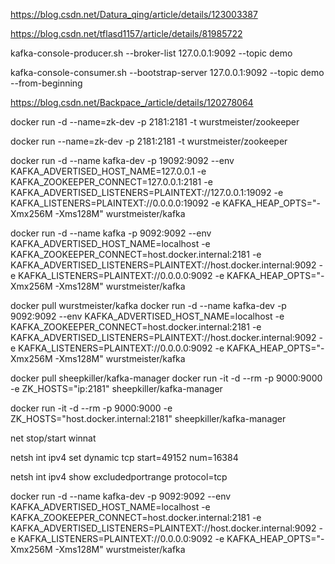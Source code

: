 https://blog.csdn.net/Datura_qing/article/details/123003387


https://blog.csdn.net/tflasd1157/article/details/81985722


kafka-console-producer.sh --broker-list 127.0.0.1:9092 --topic demo



kafka-console-consumer.sh --bootstrap-server 127.0.0.1:9092  --topic demo --from-beginning


https://blog.csdn.net/Backpace_/article/details/120278064


docker run -d --name=zk-dev -p 2181:2181 -t wurstmeister/zookeeper


docker run  --name=zk-dev -p 2181:2181 -t wurstmeister/zookeeper

docker run  -d --name kafka-dev -p 19092:9092  --env KAFKA_ADVERTISED_HOST_NAME=127.0.0.1  -e KAFKA_ZOOKEEPER_CONNECT=127.0.0.1:2181 -e KAFKA_ADVERTISED_LISTENERS=PLAINTEXT://127.0.0.1:19092  -e KAFKA_LISTENERS=PLAINTEXT://0.0.0.0:19092 -e KAFKA_HEAP_OPTS="-Xmx256M -Xms128M"  wurstmeister/kafka

docker run  -d --name kafka -p 9092:9092  --env KAFKA_ADVERTISED_HOST_NAME=localhost  -e KAFKA_ZOOKEEPER_CONNECT=host.docker.internal:2181 -e KAFKA_ADVERTISED_LISTENERS=PLAINTEXT://host.docker.internal:9092  -e KAFKA_LISTENERS=PLAINTEXT://0.0.0.0:9092 -e KAFKA_HEAP_OPTS="-Xmx256M -Xms128M"  wurstmeister/kafka


docker pull wurstmeister/kafka 
docker run  -d --name kafka-dev -p 9092:9092  --env KAFKA_ADVERTISED_HOST_NAME=localhost  -e KAFKA_ZOOKEEPER_CONNECT=host.docker.internal:2181 -e KAFKA_ADVERTISED_LISTENERS=PLAINTEXT://host.docker.internal:9092  -e KAFKA_LISTENERS=PLAINTEXT://0.0.0.0:9092 -e KAFKA_HEAP_OPTS="-Xmx256M -Xms128M"  wurstmeister/kafka


docker pull sheepkiller/kafka-manager
docker run -it -d --rm  -p 9000:9000 -e ZK_HOSTS="ip:2181"  sheepkiller/kafka-manager


docker run -it -d --rm  -p 9000:9000 -e ZK_HOSTS="host.docker.internal:2181"  sheepkiller/kafka-manager

net stop/start winnat


netsh int ipv4 set dynamic tcp start=49152 num=16384

netsh int ipv4 show excludedportrange protocol=tcp


docker run  -d --name kafka-dev -p 9092:9092  --env KAFKA_ADVERTISED_HOST_NAME=localhost  -e KAFKA_ZOOKEEPER_CONNECT=host.docker.internal:2181 -e KAFKA_ADVERTISED_LISTENERS=PLAINTEXT://host.docker.internal:9092  -e KAFKA_LISTENERS=PLAINTEXT://0.0.0.0:9092 -e KAFKA_HEAP_OPTS="-Xmx256M -Xms128M"  wurstmeister/kafka

